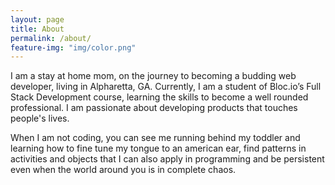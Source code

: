 ```yaml
---
layout: page
title: About
permalink: /about/
feature-img: "img/color.png"
---
```


I am a stay at home mom, on the journey to becoming a budding web developer, living in Alpharetta, GA. Currently, I am a student of Bloc.io’s Full Stack Development course, learning the skills to become a well rounded professional. I am passionate about  developing products that touches people's lives. 

When I am not coding, you can see me running behind my toddler and  learning how to fine tune my tongue to an american ear, find patterns in activities and objects that I can also apply in programming and be persistent even when the world around you is in complete chaos. 